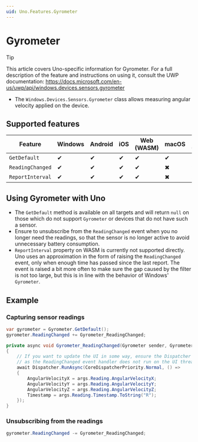 ```yaml
---
uid: Uno.Features.Gyrometer
---
```


# Gyrometer

> [!TIP]
> This article covers Uno-specific information for Gyrometer. For a full description of the feature and instructions on using it, consult the UWP documentation: https://docs.microsoft.com/en-us/uwp/api/windows.devices.sensors.gyrometer

* The `Windows.Devices.Sensors.Gyrometer` class allows measuring angular velocity applied on the device.

## Supported features

| Feature        |  Windows  | Android |  iOS  |  Web (WASM)  | macOS | Linux (Skia)  | Win 7 (Skia) | 
|---------------|-------|-------|-------|-------|-------|-------|-|
| `GetDefault`         | ✔ | ✔ | ✔ | ✔ | ✔ | ✔ | ✔ |
| `ReadingChanged` | ✔ | ✔ | ✔ | ✔ | ✖ | ✖| ✖ |
| `ReportInterval`     | ✔ | ✔ | ✔ | ✔ | ✖ | ✖ | ✖ |

## Using Gyrometer with Uno
 
* The `GetDefault` method is available on all targets and will return `null` on those which do not support `Gyrometer` or devices that do not have such a sensor.
* Ensure to unsubscribe from the `ReadingChanged` event when you no longer need the readings, so that the sensor is no longer active to avoid unnecessary battery consumption.
* `ReportInterval` property on WASM is currently not supported directly. Uno uses an approximation in the form of raising the `ReadingChanged` event, only when enough time has passed since the last report. The event is raised a bit more often to make sure the gap caused by the filter is not too large, but this is in line with the behavior of Windows' `Gyrometer`.

## Example

### Capturing sensor readings

```csharp
var gyrometer = Gyrometer.GetDefault();
gyrometer.ReadingChanged += Gyrometer_ReadingChanged;

private async void Gyrometer_ReadingChanged(Gyrometer sender, GyrometerReadingChangedEventArgs args)
{
    // If you want to update the UI in some way, ensure the Dispatcher is used,
    // as the ReadingChanged event handler does not run on the UI thread.
    await Dispatcher.RunAsync(CoreDispatcherPriority.Normal, () =>
    {
        AngularVelocityX = args.Reading.AngularVelocityX;
        AngularVelocityY = args.Reading.AngularVelocityY;
        AngularVelocityZ = args.Reading.AngularVelocityZ;
        Timestamp = args.Reading.Timestamp.ToString("R");
    });
}
```

### Unsubscribing from the readings

```csharp
gyrometer.ReadingChanged -= Gyrometer_ReadingChanged;
```
